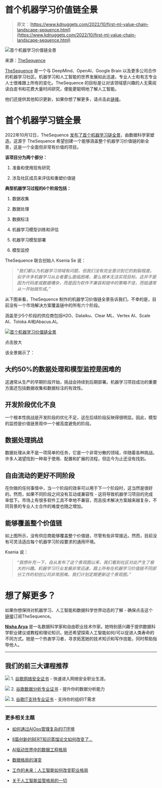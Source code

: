 # **首个机器学习价值链全景**

> 原文：[https://www.kdnuggets.com/2022/10/first-ml-value-chain-landscape-sequence.html](https://www.kdnuggets.com/2022/10/first-ml-value-chain-landscape-sequence.html)

![首个机器学习价值链全景](../Images/39a25836e5d8dc65d8a3d43f4b1f4730.png)

来源：[TheSequence](https://thesequence.substack.com/)

[TheSequence](https://thesequence.substack.com/) 是一个与 DeepMind、OpenAI、Google Brain 以及更多公司合作的机器学习社区。机器学习和人工智能的世界发展如此迅速，专业人士和有志专业人士很难跟上所有的变化。TheSequence 的目标是让对该领域感兴趣的人无需阅读白皮书和花费大量时间研究，便能更聪明地了解人工智能。

他们还提供其他知识更新，如果你想了解更多，请点击此[链接](https://thesequence.substack.com/about)。

# **首个机器学习链全景**

2022年10月12日，TheSequence [发布了首个机器学习链全景](https://thesequence.substack.com/p/mlvaluechain)，由数据科学家塑造。这源于 TheSequence 希望创建一个能够涵盖整个机器学习价值链的新全景，这是一个全面但非常有价值的项目。

**该项目分为两个部分：**

1.  准备和使用现有研究

1.  涉及社区成员来评估和重塑价值链

**典型机器学习过程的6个阶段包括：**

1.  数据收集

1.  数据处理

1.  数据标注

1.  机器学习模型训练和评估

1.  机器学习模型部署

1.  模型监控

TheSequence 联合创始人 Ksenia Se 说：

> “*我们都认为机器学习领域有问题，但我们没有完全意识到它的割裂程度。似乎许多机器学习从业者要么面临困难，要么根本无法实现目标。这并不是因为代码差或数据嘈杂，而是因为软件不兼容和链中的策略不佳，而链通常从一开始就形成*。”

从下图来看，TheSequence 制作的机器学习价值链全景告诉我们，不幸的是，目前没有一个市场解决方案覆盖链中的所有六个阶段。

涵盖至少5个阶段的供应商包括H2O、Dataiku、Clear ML、Vertex AI、Scale AI、Toloka AI和Abacus.AI。

[![首个机器学习价值链全景](../Images/6460ab64a59cd58c1b6ad5abf6f297dd.png)](https://www.kdnuggets.com/wp-content/uploads/arya_first_ml_value_chain_landscape_sequence_1.png)

点击放大

该全景揭示了：

## 大约50%的数据处理和模型监控是困难的

这通常从生产的早期阶段开始，挑战会持续到后期部署。机器学习项目成功的重要方面还包括数据收集和数据标注的有效性。

## 开发阶段优化不良

一个根本性挑战是开发阶段的优化不足，这在后续阶段反映得很明显。因此，模型的监控是价值链景观中一个被高度避免的阶段。

## 数据处理挑战

数据处理从来不是一项简单的任务，它是一个非常分散的领域，伴随着各种挑战。许多人渴望找到一种易于使用、配置和扩展的流程，但迄今为止还没有找到。

## 自由流动的更好不同阶段

在你做的任何事情中，当一个阶段的效率可以用于下一个阶段时，这当然是很好的。然而，如果不同阶段之间没有互动或兼容性 - 这将导致机器学习项目的完成率低下。市场上有很多软件工具不幸地不兼容，而且技术解决方案越来越复杂，不同背景的专业人士合作的难度也随之增加。

## 能够覆盖整个价值链

如上图所示，没有供应商能够覆盖整个价值链，尽管有些非常接近。然而，目前没有可灵活适应每个机器学习阶段要求的通用环境。

Ksenia 说：

> *“我想补充一下，自从发布了这个景观图以来，我们看到社区对此产生了极大的兴趣。机器学习行业发展非常迅速，跟上所有在机器学习价值链不同部分工作的初创公司非常困难。我们计划定期更新这个景观图。”*

# 想了解更多？

如果你想保持对机器学习、人工智能和数据科学世界动态的了解 - 确保点击这个[链接](https://thesequence.substack.com/p/mlvaluechain)订阅TheSequence。

**[Nisha Arya](https://www.linkedin.com/in/nisha-arya-ahmed/)** 是一名数据科学家和自由职业技术作家。她特别感兴趣于提供数据科学职业建议或教程和理论知识。她还希望探索人工智能如何/可以促进人类寿命的不同方式。她是一个热衷学习者，寻求拓宽她的技术知识和写作技能，同时帮助指导他人。

* * *

## 我们的前三大课程推荐

![](../Images/0244c01ba9267c002ef39d4907e0b8fb.png) 1\. [谷歌网络安全证书](https://www.kdnuggets.com/google-cybersecurity) - 快速进入网络安全职业生涯。

![](../Images/e225c49c3c91745821c8c0368bf04711.png) 2\. [谷歌数据分析专业证书](https://www.kdnuggets.com/google-data-analytics) - 提升你的数据分析能力

![](../Images/0244c01ba9267c002ef39d4907e0b8fb.png) 3\. [谷歌IT支持专业证书](https://www.kdnuggets.com/google-itsupport) - 支持你的组织IT需求

* * *

### 更多相关主题

+   [如何通过AIOps管理复杂的IT环境](https://www.kdnuggets.com/2022/05/manage-complex-landscape-aiops.html)

+   [8篇创新的BERT知识蒸馏论文如何改变了…](https://www.kdnuggets.com/2022/09/eight-innovative-bert-knowledge-distillation-papers-changed-nlp-landscape.html)

+   [AI驱动世界中的数据工程格局](https://www.kdnuggets.com/2023/05/data-engineering-landscape-aidriven-world.html)

+   [数据格局的演变](https://www.kdnuggets.com/2023/06/evolution-data-landscape.html)

+   [工作的未来：人工智能如何改变职业格局](https://www.kdnuggets.com/2023/04/future-work-ai-changing-job-landscape.html)

+   [关于人工智能监管格局的一切](https://www.kdnuggets.com/all-about-the-ai-regulatory-landscape)
